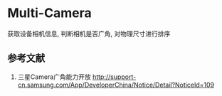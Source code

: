 # Multi-Camera

获取设备相机信息, 判断相机是否广角, 对物理尺寸进行排序

## 参考文献
1. 三星Camera广角能力开放 http://support-cn.samsung.com/App/DeveloperChina/Notice/Detail?NoticeId=109
